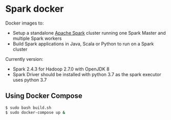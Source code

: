 # Spark docker
Docker images to:
* Setup a standalone [Apache Spark](https://spark.apache.org/) cluster running one Spark Master and multiple Spark workers
* Build Spark applications in Java, Scala or Python to run on a Spark cluster

Currently version:
* Spark 2.4.3 for Hadoop 2.7.0 with OpenJDK 8
* Spark Driver should be installed with python 3.7 as the spark executor uses python 3.7

## Using Docker Compose
```sh
$ sudo bash build.sh
$ sudo docker-compose up &
```
